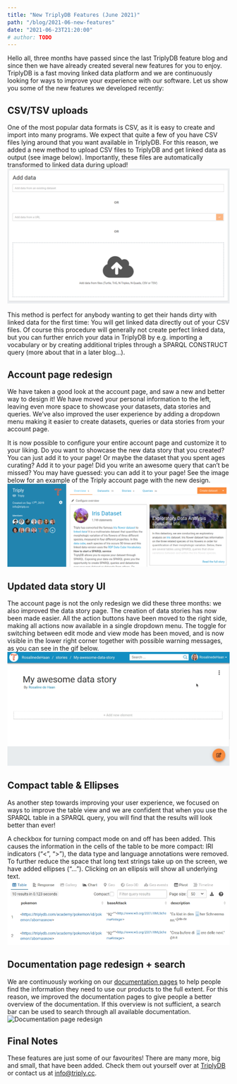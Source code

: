 ```yaml
---
title: "New TriplyDB Features (June 2021)"
path: "/blog/2021-06-new-features"
date: "2021-06-23T21:20:00"
# author: TODO
---
```


Hello all, three months have passed since the last TriplyDB feature blog and since then we have already created several new features for you to enjoy. TriplyDB is a fast moving linked data platform and we are continuously looking for ways to improve your experience with our software. Let us show you some of the new features we developed recently:

## CSV/TSV uploads
One of the most popular data formats is CSV, as it is easy to create and import into many programs. We expect that quite a few of you have CSV files lying around that you want available in TriplyDB. For this reason, we added a new method to upload CSV files to TriplyDB and get linked data as output (see image below). Importantly, these files are automatically transformed to linked data during upload!
![CSV Upload Interface](csv-tsv-upload.png)

This method is perfect for anybody wanting to get their hands dirty with linked data for the first time: You will get linked data directly out of your CSV files. Of course this procedure will generally not create perfect linked data, but you can further enrich your data in TriplyDB by e.g. importing a vocabulary or by creating additional triples through a SPARQL CONSTRUCT query (more about that in a later blog...).

## Account page redesign
We have taken a good look at the account page, and saw a new and better way to design it! We have moved your personal information to the left, leaving even more space to showcase your datasets, data stories and queries. We’ve also improved the user experience by adding a dropdown menu making it easier to create datasets, queries or data stories from your account page.

It is now possible to configure your entire account page and customize it to your liking. Do you want to showcase the new data story that you created? You can just add it to your page! Or maybe the dataset that you spent ages curating? Add it to your page! Did you write an awesome query that can’t be missed? You may have guessed: you can add it to your page! See the image below for an example of the Triply account page with the new design.
![Triply organization account page](account-page.png)

## Updated data story UI
The account page is not the only redesign we did these three months: we also improved the data story page. The creation of data stories has now been made easier. All the action buttons have been moved to the right side, making all actions now available in a single dropdown menu. The toggle for switching between edit mode and view mode has been moved, and is now visible in the lower right corner together with possible warning messages, as you can see in the gif below.
![New design of the data story page](data-story-page-design.gif)

## Compact table & Ellipses 
As another step towards improving your user experience, we focused on ways to improve the table view and we are confident that when you use the SPARQL table in a SPARQL query, you will find that the results will look better than ever!

A checkbox for turning compact mode on and off has been added. This causes the information in the cells of the table to be more compact: IRI indicators (“<”, “>”), the data type and language annotations were removed. To further reduce the space that long text strings take up on the screen, we have added ellipses (“...”). Clicking on an ellipsis will show all underlying text.
![Normal vs. compact mode and the ellipses functionality](compact-mode.gif)

## Documentation page redesign + search
We are continuously working on our [documentation pages][] to help people find the information they need to use our products to the full extent. For this reason, we improved the documentation pages to give people a better overview of the documentation. If this overview is not sufficient, a search bar can be used to search through all available documentation.
![Documentation page redesign](documentation-page-redesign.gif)

## Final Notes
These features are just some of our favourites! There are many more, big and small, that have been added. Check them out yourself over at [TriplyDB][] or contact us at [info@triply.cc][]. 


[documentation pages]: https://triply.cc/docs
[TriplyDB]: https://triplydb.com
[info@triply.cc]: mailto:info@triply.cc
